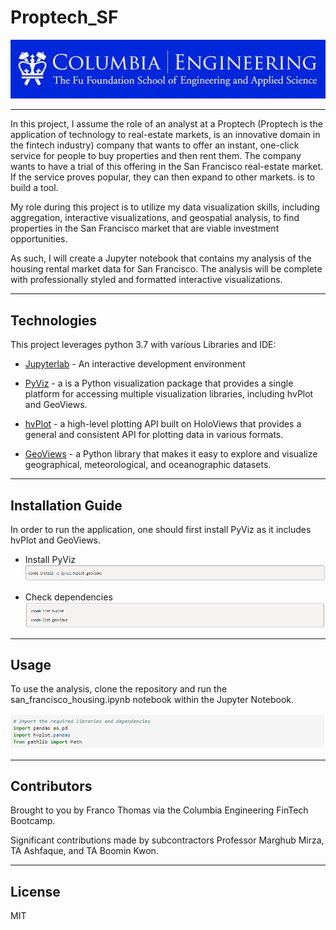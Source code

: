 # Proptech_SF


![Columbia Engineering.](images/Columbia.jpeg)

___
In this project, I assume the role of an analyst at a Proptech (Proptech is the application of technology to real-estate markets, is an innovative domain in the fintech industry) company that wants to offer an instant, one-click service for people to buy properties and then rent them. The company wants to have a trial of this offering in the San Francisco real-estate market. If the service proves popular, they can then expand to other markets. is to build a tool.

My role during this project is to utilize my data visualization skills, including aggregation, interactive visualizations, and geospatial analysis, to find properties in the San Francisco market that are viable investment opportunities.

As such, I will create a Jupyter notebook that contains my analysis of the housing rental market data for San Francisco. The analysis will be complete with professionally styled and formatted interactive visualizations.

---

## Technologies

This project leverages python 3.7 with various Libraries and IDE:

* [Jupyterlab](http://justinbois.github.io/bootcamp/2020_fsri/lessons/l01_welcome.html#Jupyter) - An interactive development environment

* [PyViz](https://pyviz.org/overviews/index.html) - a is a Python visualization package that provides a single platform for accessing multiple visualization libraries, including hvPlot and GeoViews.

* [hvPlot](https://hvplot.holoviz.org/user_guide/Plotting.html) -  a high-level plotting API built on HoloViews that provides a general and consistent API for plotting data in various formats.

* [GeoViews](https://geoviews.org/index.html) - a Python library that makes it  easy to explore and visualize geographical, meteorological, and oceanographic datasets.

---

## Installation Guide

In order to run the application, one should first install PyViz as it includes hvPlot and GeoViews. 

* Install PyViz
![Installing PyViz](images/Installing%20PyViz.PNG)

* Check dependencies
![Confirm Installation](images/Confirm%20Installed%20Packages.PNG)
---

## Usage
To use the analysis, clone the repository and run the san_francisco_housing.ipynb notebook within the Jupyter Notebook.

![Import and run.](images/Run.PNG)

---

## Contributors

Brought to you by Franco Thomas via the Columbia Engineering FinTech Bootcamp.

Significant contributions made by subcontractors Professor Marghub Mirza, TA Ashfaque, and TA Boomin Kwon.

---

## License

MIT